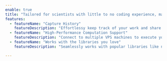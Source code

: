 ```yaml
---
enable: true
title: "Tailored for scientists with little to no coding experience, making data processing workflows easy to manage and time-efficient."
features:
  - featureName: "Capture History"
    featureDescription: "Effortlessy keep track of your work and share them, along with your code files."
  - featureName: "High-Performance Computation Support"
    featureDescription: "Connect to multiple VPS machines to execute your workflow on the cloud"
  - featureName: "Works with the libraries you love"
    featureDescription: "Seamlessly works with popular libraries like numpy, pandas, matplotlib and more.."

---
```

